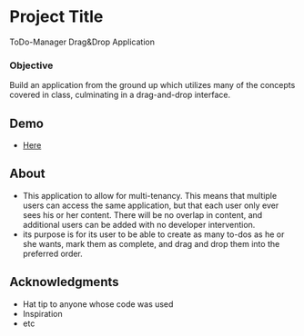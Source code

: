 # Project Title

ToDo-Manager Drag&Drop Application

### Objective
 
Build an application from the ground up which utilizes many of the concepts covered in class, culminating in a drag-and-drop interface.

## Demo

* [Here](https://hidden-peak-22959.herokuapp.com/)

## About 
 * This application to allow for multi-tenancy. This means that multiple users can access the same application, but that each user only ever sees his or her content. There will be no overlap in content, and additional users can be added with no developer intervention.
 * its purpose is for its user to be able to create as many to-dos as he or she wants, mark them as complete, and drag and drop them into the preferred order.

## Acknowledgments

* Hat tip to anyone whose code was used
* Inspiration
* etc
